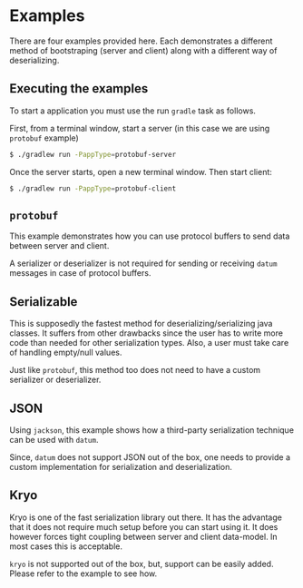 # Examples

There are four examples provided here. Each demonstrates a different
method of bootstraping (server and client) along with a different way of
deserializing.

## Executing the examples

To start a application you must use the run `gradle` task as follows.

First, from a terminal window, start a server (in this case we are using
`protobuf` example)

``` bash
$ ./gradlew run -PappType=protobuf-server
```

Once the server starts, open a new terminal window. Then start client:

``` bash
$ ./gradlew run -PappType=protobuf-client
```

## `protobuf`

This example demonstrates how you can use protocol buffers to send data
between server and client.

A serializer or deserializer is not required for sending or receiving
`datum` messages in case of protocol buffers.

## Serializable

This is supposedly the fastest method for deserializing/serializing java
classes. It suffers from other drawbacks since the user has to write
more code than needed for other serialization types. Also, a user must
take care of handling empty/null values.

Just like `protobuf`, this method too does not need to have a custom
serializer or deserializer.

## JSON

Using `jackson`, this example shows how a third-party serialization
technique can be used with `datum`.

Since, `datum` does not support JSON out of the box, one needs to
provide a custom implementation for serialization and deserialization.

## Kryo

Kryo is one of the fast serialization library out there. It has the
advantage that it does not require much setup before you can start using
it. It does however forces tight coupling between server and client 
data-model. In most cases this is acceptable.

`kryo` is not supported out of the box, but, support can be easily added.
Please refer to the example to see how.
